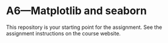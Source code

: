 # A6—Matplotlib and seaborn

This repository is your starting point for the assignment. See the assignment instructions on the course website.
